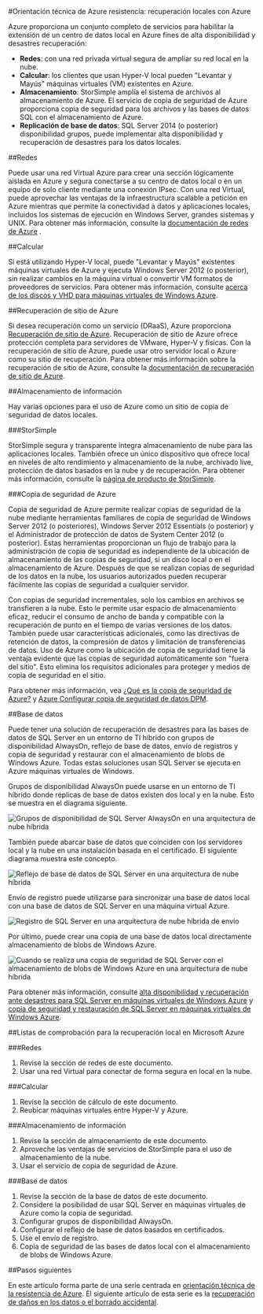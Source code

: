 <properties
   pageTitle="Orientación técnica: recuperación locales con Azure | Microsoft Azure"
   description="Artículo en Descripción y recuperación de diseño de sistemas de infraestructura de local a Azure"
   services=""
   documentationCenter="na"
   authors="adamglick"
   manager="saladki"
   editor=""/>

<tags
   ms.service="resiliency"
   ms.devlang="na"
   ms.topic="article"
   ms.tgt_pltfrm="na"
   ms.workload="na"
   ms.date="08/18/2016"
   ms.author="aglick"/>

#<a name="azure-resiliency-technical-guidance-recovery-from-on-premises-to-azure"></a>Orientación técnica de Azure resistencia: recuperación locales con Azure

Azure proporciona un conjunto completo de servicios para habilitar la extensión de un centro de datos local en Azure fines de alta disponibilidad y desastres recuperación:

* __Redes__: con una red privada virtual segura de ampliar su red local en la nube.
* __Calcular__: los clientes que usan Hyper-V local pueden "Levantar y Mayús" máquinas virtuales (VM) existentes en Azure.
* __Almacenamiento__: StorSimple amplía el sistema de archivos al almacenamiento de Azure. El servicio de copia de seguridad de Azure proporciona copia de seguridad para los archivos y las bases de datos SQL con el almacenamiento de Azure.
* __Replicación de base de datos__: SQL Server 2014 (o posterior) disponibilidad grupos, puede implementar alta disponibilidad y recuperación de desastres para los datos locales.

##<a name="networking"></a>Redes

Puede usar una red Virtual Azure para crear una sección lógicamente aislada en Azure y segura conectarse a su centro de datos local o en un equipo de solo cliente mediante una conexión IPsec. Con una red Virtual, puede aprovechar las ventajas de la infraestructura scalable a petición en Azure mientras que permite la conectividad a datos y aplicaciones locales, incluidos los sistemas de ejecución en Windows Server, grandes sistemas y UNIX. Para obtener más información, consulte la [documentación de redes de Azure](../virtual-network/virtual-networks-overview.md) .

##<a name="compute"></a>Calcular

Si está utilizando Hyper-V local, puede "Levantar y Mayús" existentes máquinas virtuales de Azure y ejecuta Windows Server 2012 (o posterior), sin realizar cambios en la máquina virtual o convertir VM formatos de proveedores de servicios. Para obtener más información, consulte [acerca de los discos y VHD para máquinas virtuales de Windows Azure](../virtual-machines/virtual-machines-linux-about-disks-vhds.md).

##<a name="azure-site-recovery"></a>Recuperación de sitio de Azure

Si desea recuperación como un servicio (DRaaS), Azure proporciona [Recuperación de sitio de Azure](https://azure.microsoft.com/services/site-recovery/). Recuperación de sitio de Azure ofrece protección completa para servidores de VMware, Hyper-V y físicas. Con la recuperación de sitio de Azure, puede usar otro servidor local o Azure como su sitio de recuperación. Para obtener más información sobre la recuperación de sitio de Azure, consulte la [documentación de recuperación de sitio de Azure](https://azure.microsoft.com/documentation/services/site-recovery/).

##<a name="storage"></a>Almacenamiento de información

Hay varias opciones para el uso de Azure como un sitio de copia de seguridad de datos locales.

###<a name="storsimple"></a>StorSimple

StorSimple segura y transparente integra almacenamiento de nube para las aplicaciones locales. También ofrece un único dispositivo que ofrece local en niveles de alto rendimiento y almacenamiento de la nube, archivado live, protección de datos basados en la nube y de recuperación. Para obtener más información, consulte la [página de producto de StorSimple](https://azure.microsoft.com/services/storsimple/).

###<a name="azure-backup"></a>Copia de seguridad de Azure

Copia de seguridad de Azure permite realizar copias de seguridad de la nube mediante herramientas familiares de copia de seguridad de Windows Server 2012 (o posteriores), Windows Server 2012 Essentials (o posterior) y el Administrador de protección de datos de System Center 2012 (o posterior). Estas herramientas proporcionan un flujo de trabajo para la administración de copia de seguridad es independiente de la ubicación de almacenamiento de las copias de seguridad, si un disco local o en el almacenamiento de Azure. Después de que se realizan copias de seguridad de los datos en la nube, los usuarios autorizados pueden recuperar fácilmente las copias de seguridad a cualquier servidor.

Con copias de seguridad incrementales, solo los cambios en archivos se transfieren a la nube. Esto le permite usar espacio de almacenamiento eficaz, reducir el consumo de ancho de banda y compatible con la recuperación de punto en el tiempo de varias versiones de los datos. También puede usar características adicionales, como las directivas de retención de datos, la compresión de datos y limitación de transferencias de datos. Uso de Azure como la ubicación de copia de seguridad tiene la ventaja evidente que las copias de seguridad automáticamente son "fuera del sitio". Esto elimina los requisitos adicionales para proteger y medios de copia de seguridad en el sitio.

Para obtener más información, vea [¿Qué es la copia de seguridad de Azure?](../backup/backup-introduction-to-azure-backup.md) y [Azure Configurar copia de seguridad de datos DPM](https://technet.microsoft.com/library/jj728752.aspx).

##<a name="database"></a>Base de datos

Puede tener una solución de recuperación de desastres para las bases de datos de SQL Server en un entorno de TI híbrido con grupos de disponibilidad AlwaysOn, reflejo de base de datos, envío de registros y copia de seguridad y restaurar con el almacenamiento de blobs de Windows Azure. Todas estas soluciones usan SQL Server se ejecuta en Azure máquinas virtuales de Windows.

Grupos de disponibilidad AlwaysOn puede usarse en un entorno de TI híbrido donde réplicas de base de datos existen dos local y en la nube. Esto se muestra en el diagrama siguiente.

![Grupos de disponibilidad de SQL Server AlwaysOn en una arquitectura de nube híbrida](./media/resiliency-technical-guidance-recovery-on-premises-azure/SQL_Server_Disaster_Recovery-3.png)

También puede abarcar base de datos que coinciden con los servidores local y la nube en una instalación basada en el certificado. El siguiente diagrama muestra este concepto.

![Reflejo de base de datos de SQL Server en una arquitectura de nube híbrida](./media/resiliency-technical-guidance-recovery-on-premises-azure/SQL_Server_Disaster_Recovery-4.png)

Envío de registro puede utilizarse para sincronizar una base de datos local con una base de datos de SQL Server en una máquina virtual Azure.

![Registro de SQL Server en una arquitectura de nube híbrida de envío](./media/resiliency-technical-guidance-recovery-on-premises-azure/SQL_Server_Disaster_Recovery-5.png)

Por último, puede crear una copia de una base de datos local directamente almacenamiento de blobs de Windows Azure.

![Cuando se realiza una copia de seguridad de SQL Server con el almacenamiento de blobs de Windows Azure en una arquitectura de nube híbrida](./media/resiliency-technical-guidance-recovery-on-premises-azure/SQL_Server_Disaster_Recovery-6.png)

Para obtener más información, consulte [alta disponibilidad y recuperación ante desastres para SQL Server en máquinas virtuales de Windows Azure](../virtual-machines/virtual-machines-windows-sql-high-availability-dr.md) y [copia de seguridad y restauración de SQL Server en máquinas virtuales de Windows Azure](../virtual-machines/virtual-machines-windows-sql-backup-recovery.md).

##<a name="checklists-for-on-premises-recovery-in-microsoft-azure"></a>Listas de comprobación para la recuperación local en Microsoft Azure

###<a name="networking"></a>Redes

  1. Revise la sección de redes de este documento.
  2. Usar una red Virtual para conectar de forma segura en local en la nube.

###<a name="compute"></a>Calcular

  1. Revise la sección de cálculo de este documento.
  2. Reubicar máquinas virtuales entre Hyper-V y Azure.

###<a name="storage"></a>Almacenamiento de información

  1. Revise la sección de almacenamiento de este documento.
  2. Aproveche las ventajas de servicios de StorSimple para el uso de almacenamiento de la nube.
  3. Usar el servicio de copia de seguridad de Azure.

###<a name="database"></a>Base de datos

  1. Revise la sección de la base de datos de este documento.
  2. Considere la posibilidad de usar SQL Server en máquinas virtuales de Azure como la copia de seguridad.
  3. Configurar grupos de disponibilidad AlwaysOn.
  4. Configurar el reflejo de base de datos basados en certificados.
  5. Use el envío de registro.
  6. Copia de seguridad de las bases de datos local con el almacenamiento de blobs de Windows Azure.

##<a name="next-steps"></a>Pasos siguientes

En este artículo forma parte de una serie centrada en [orientación técnica de la resistencia de Azure](./resiliency-technical-guidance.md). El siguiente artículo de esta serie es la [recuperación de daños en los datos o el borrado accidental](./resiliency-technical-guidance-recovery-data-corruption.md).
